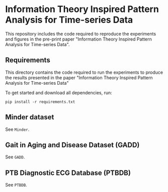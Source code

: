 # Information Theory Inspired Pattern Analysis for Time-series Data
This repository includes the code required to reproduce the experiments and figures in the pre-print paper "Information Theory Inspired Pattern Analysis for Time-series Data".
## Requirements
This directory contains the code required to run the experiments to produce the results presented in the paper "Information Theory Inspired Pattern Analysis for Time-series Data"

To get started and download all dependencies, run:

```
pip install -r requirements.txt 
```
## Minder dataset
See `Minder`.

## Gait in Aging and Disease Dataset (GADD)
See `GADD`.

## PTB Diagnostic ECG Database (PTBDB)
See `PTBDB`.

